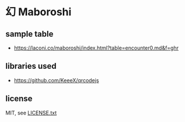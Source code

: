 
# 幻  Maboroshi


## sample table

* https://laconi.co/maboroshi/index.html?table=encounter0.md&f=ghr


## libraries used

* https://github.com/KeeeX/qrcodejs


## license

MIT, see [LICENSE.txt](LICENSE.txt)

